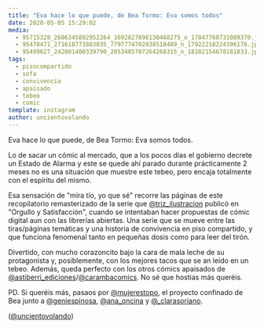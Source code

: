 ```yaml
---
title: "Eva hace lo que puede, de Bea Tormo: Eva somos todos"
date: 2020-05-05 15:29:02
media: 
  - 95715328_2606345892952264_1692827696130468275_n_17847768731089370.jpg
  - 95478471_271618773883035_7797774702038518489_n_17922218224396176.jpg
  - 95499627_242081400339790_2053485707264268315_n_18102154678181833.jpg
tags: 
  - pisocompartido
  - sofa
  - convivencia
  - apaisado
  - tebeo
  - comic
template: instagram
author: uncientovolando
---
```


Eva hace lo que puede, de Bea Tormo: Eva somos todos.


Lo de sacar un cómic al mercado, que a los pocos días el gobierno decrete un Estado de Alarma y este se quede ahí parado durante prácticamente 2 meses no es una situación que muestre este tebeo, pero encaja totalmente con el espíritu del mismo.


Esa sensación de "mira tío, yo que sé" recorre las páginas de este recopilatorio remasterizado de la serie que [@triz_ilustracion](https://instagram.com/triz_ilustracion) publicó en "Orgullo y Satisfacción", cuando se intentaban hacer propuestas de cómic digital aun con las librerías abiertas. Una serie que se mueve entre las tiras/páginas temáticas y una historia de convivencia en piso compartido, y que funciona fenomenal tanto en pequeñas dosis como para leer del tirón.


Divertido, con mucho corazoncito bajo la cara de mala leche de su protagonista y, posiblemente, con los mejores tacos que se an leído en un tebeo. Además, queda perfecto con los otros cómics apaisados de [@astiberri_ediciones](https://instagram.com/astiberri_ediciones)/[@carambacomics](https://instagram.com/carambacomics). No sé que hostias más queréis.


PD. Si queréis más, pasaos por [@mujerestopo](https://instagram.com/mujerestopo), el proyecto confinado de Bea junto a [@geniespinosa](https://instagram.com/geniespinosa), [@ana_oncina](https://instagram.com/ana_oncina) y [@_clarasoriano](https://instagram.com/_clarasoriano).


([@uncientovolando](https://instagram.com/uncientovolando))
